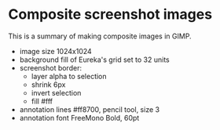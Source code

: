 # Composite screenshot images

This is a summary of making composite images in GIMP.

* image size 1024x1024
* background fill of Eureka's grid set to 32 units
* screenshot border:
    * layer alpha to selection
    * shrink 6px
    * invert selection
    * fill #fff
* annotation lines #ff8700, pencil tool, size 3
* annotation font FreeMono Bold, 60pt
